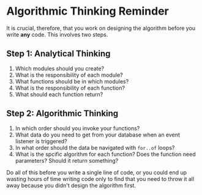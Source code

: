 # Algorithmic Thinking Reminder

It is crucial, therefore, that you work on designing the algorithm before you write **any** code. This involves two steps.

## Step 1: Analytical Thinking

1. Which modules should you create?
1. What is the responsibility of each module?
1. What functions should be in which modules?
1. What is the responsibility of each function?
1. What should each function return?

## Step 2: Algorithmic Thinking

1. In which order should you invoke your functions?
2. What data do you need to get from your database when an event listener is triggered?
3. In what order should the data be navigated with `for..of` loops?
4. What is the spcific algorithm for each function? Does the function need parameters? Should it return something?

Do all of this before you write a single line of code, or you could end up wasting hours of time writing code only to find that you need to throw it all away because you didn't design the algorithm first.
